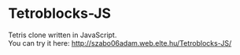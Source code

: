 # Tetroblocks-JS  
Tetris clone written in JavaScript.  
You can try it here: http://szabo06adam.web.elte.hu/Tetroblocks-JS/
